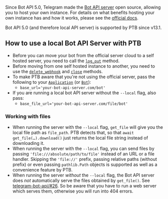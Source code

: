 Since Bot API 5.0, Telegram made the [Bot API server](https://github.com/tdlib/telegram-bot-api) open source, allowing you to host your own instance. For details on what benefits hosting your own instance has and how it works, please see the [official docs](https://core.telegram.org/bots/api#using-a-local-bot-api-server).

Bot API 5.0 (and therefore local API server) is supported by PTB since v13.1.

## How to use a local Bot API Server with PTB

* Before you can move your bot from the official server cloud to a self hosted server, you need to call the [`log_out`](https://python-telegram-bot.readthedocs.io/en/stable/telegram.bot.html#telegram.Bot.log_out) method.
* Before moving from one self hosted instance to another, you need to use the [`delete_webhook`](https://python-telegram-bot.readthedocs.io/en/stable/telegram.bot.html#telegram.Bot.delete_webhook) and [`close`](https://python-telegram-bot.readthedocs.io/en/stable/telegram.bot.html#telegram.Bot.close) methods.
* To make PTB aware that you're not using the official server, pass the following to your [`Application`](https://python-telegram-bot.readthedocs.io/en/latest/telegram.ext.applicationbuilder.html#telegram.ext.ApplicationBuilder.base_file_url) (or [`Bot`](https://python-telegram-bot.readthedocs.io/en/latest/telegram.bot.html#telegram.Bot.params.base_url)):
  * `base_url='your-bot-api-server.com/bot'`
* If you are running a local bot API server without the `--local` flag, also pass:
  * `base_file_url='your-bot-api-server.com/file/bot'`

### Working with files
* When running the server with the `--local` flag, `get_file` will give you the local file path as `file_path`. PTB detects that, so that `await get_file(…).download()` just returns the local file string instead of downloading it.
* When running the server with the `--local` flag, you can send files by passing `'file:///absolute/path/to/file'` instead of an URL or a file handler. Skipping the `'file://'` prefix, passing relative paths (without prefix) or even passing `pathlib.Path` objects is supported as well as a convenience feature by PTB.
* When running the server *without* the `--local` flag, the Bot API server does *not* automatically serve the files obtained by `get_file()`. See [telegram-bot-api/#26](https://github.com/tdlib/telegram-bot-api/issues/26). So be aware that you have to run a web server which serves them, otherwise you will run into 404 errors.